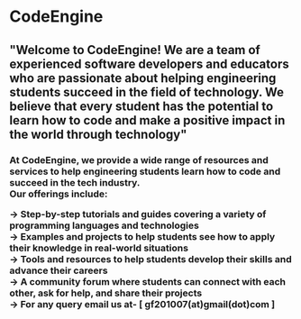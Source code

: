 <h1>CodeEngine</h1>
<h2>"Welcome to CodeEngine! We are a team of experienced software developers and educators who are passionate about helping engineering students succeed in the field of technology. We believe that every student has the potential to learn how to code and make a positive impact in the world through technology"</h2>
<h3>At CodeEngine, we provide a wide range of resources and services to help engineering students learn how to code and succeed in the tech industry.<br> Our offerings include:<br>

-> Step-by-step tutorials and guides covering a variety of programming languages and technologies<br>
-> Examples and projects to help students see how to apply their knowledge in real-world situations<br>
-> Tools and resources to help students develop their skills and advance their careers<br>
-> A community forum where students can connect with each other, ask for help, and share their projects<br>
-> For any query email us at-    [ gf201007(at)gmail(dot)com ]</h3>
 
